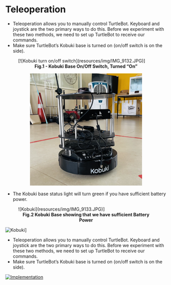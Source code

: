 # Teleoperation
- Teleoperation allows you to manually control TurtleBot. Keyboard and joystick are the two primary ways to do this. Before we experiment with these two methods, we need to set up TurtleBot to receive our commands.
- Make sure TurtleBot’s Kobuki base is turned on (on/off switch is on the side).
<figure>
[![Kobuki turn on/off switch](resources/img/IMG_9132.JPG)]
<figcaption align = "center"><b>Fig.1 - Kobuki Base On/Off Switch, Turned “On”</b></figcaption>
</figure>

<p align="center">
  <img width="350" height ="350" src="resources/img/turtlebot_resized.png" title="Turtlebot 2">
</p>

- The Kobuki base status light will turn green if you have sufficient battery power.
<figure>
![Kobuki](resources/img/IMG_9133.JPG)]
<figcaption align = "center"><b>Fig.2 Kobuki Base showing that we have sufficient Battery Power</b></figcaption>
</figure>

![Kobuki](resources/img/IMG_9133.JPG)]

- Teleoperation allows you to manually control TurtleBot. Keyboard and joystick are the two primary ways to do this. Before we experiment with these two methods, we need to set up TurtleBot to receive our commands.
- Make sure TurtleBot’s Kobuki base is turned on (on/off switch is on the side).

[![Implementation](https://i9.ytimg.com/vi_webp/9U_yMXyyd2g/mq2.webp?sqp=COizw5sG-oaymwEmCMACELQB8quKqQMa8AEB-AH-CYAC0AWKAgwIABABGGUgUihJMA8=&rs=AOn4CLBaLGnsvRqWzE1pfKnx2s4fHI89-g)](https://youtu.be/9U_yMXyyd2g)